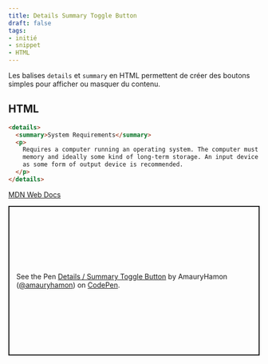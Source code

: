```yaml
---
title: Details Summary Toggle Button
draft: false
tags:
- initié
- snippet
- HTML
---
```


Les balises `details` et `summary` en HTML permettent de créer des boutons simples pour afficher ou masquer du contenu.

## HTML 
```html
<details>
  <summary>System Requirements</summary>
  <p>
    Requires a computer running an operating system. The computer must have some
    memory and ideally some kind of long-term storage. An input device as well
    as some form of output device is recommended.
  </p>
</details>
```
[MDN Web Docs](https://developer.mozilla.org/fr/docs/Web/HTML/Element/details)

<p class="codepen" data-height="300" data-default-tab="html,result" data-slug-hash="abXNrqX" data-user="amauryhamon" style="height: 300px; box-sizing: border-box; display: flex; align-items: center; justify-content: center; border: 2px solid; margin: 1em 0; padding: 1em;">
  <span>See the Pen <a href="https://codepen.io/amauryhamon/pen/abXNrqX">
  Details / Summary Toggle Button</a> by AmauryHamon (<a href="https://codepen.io/amauryhamon">@amauryhamon</a>)
  on <a href="https://codepen.io">CodePen</a>.</span>
</p>
<script async src="https://cpwebassets.codepen.io/assets/embed/ei.js"></script>